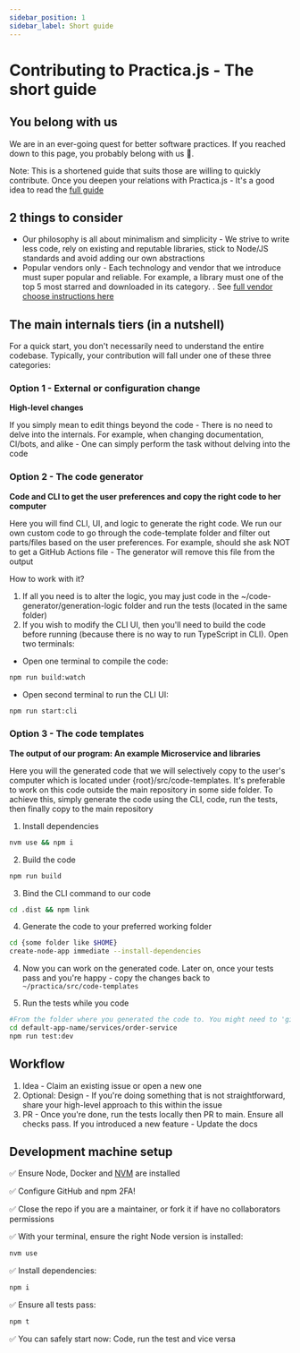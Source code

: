 ```yaml
---
sidebar_position: 1
sidebar_label: Short guide
---
```


# Contributing to Practica.js - The short guide

## You belong with us

We are in an ever-going quest for better software practices. If you reached down to this page, you probably belong with us 💜.

Note: This is a shortened guide that suits those are willing to quickly contribute. Once you deepen your relations with Practica.js - It's a good idea to read the [full guide](https://github.com/practicajs/practica/blob/main/CONTRIBUTING.md)

## 2 things to consider

- Our philosophy is all about minimalism and simplicity - We strive to write less code, rely on existing and reputable libraries, stick to Node/JS standards and avoid adding our own abstractions
- Popular vendors only - Each technology and vendor that we introduce must super popular and reliable. For example, a library must one of the top 5 most starred and downloaded in its category. . See [full vendor choose instructions here](./vendor-pick-guidelines.md)

## The main internals tiers (in a nutshell)

For a quick start, you don't necessarily need to understand the entire codebase. Typically, your contribution will fall under one of these three categories:

### Option 1 - External or configuration change

**High-level changes**

If you simply mean to edit things beyond the code - There is no need to delve into the internals. For example, when changing documentation, CI/bots, and alike - One can simply perform the task without delving into the code

### Option 2 - The code generator

**Code and CLI to get the user preferences and copy the right code to her computer**

Here you will find CLI, UI, and logic to generate the right code. We run our own custom code to go through the code-template folder and filter out parts/files based on the user preferences. For example, should she ask NOT to get a GitHub Actions file - The generator will remove this file from the output

How to work with it?

1. If all you need is to alter the logic, you may just code in the ~/code-generator/generation-logic folder and run the tests (located in the same folder)
2. If you wish to modify the CLI UI, then you'll need to build the code before running (because there is no way to run TypeScript in CLI). Open two terminals:

- Open one terminal to compile the code:

```bash
npm run build:watch
```

- Open second terminal to run the CLI UI:

```bash
npm run start:cli
```

### Option 3 - The code templates

**The output of our program: An example Microservice and libraries**

Here you will the generated code that we will selectively copy to the user's computer which is located under {root}/src/code-templates. It's preferable to work on this code outside the main repository in some side folder. To achieve this, simply generate the code using the CLI, code, run the tests, then finally copy to the main repository

1. Install dependencies

```bash
nvm use && npm i
```

2. Build the code

```bash
npm run build
```

3. Bind the CLI command to our code

```bash
cd .dist && npm link
```

4. Generate the code to your preferred working folder

```bash
cd {some folder like $HOME}
create-node-app immediate --install-dependencies
```

4. Now you can work on the generated code. Later on, once your tests pass and you're happy - copy the changes back to `~/practica/src/code-templates`

5. Run the tests while you code

```bash
#From the folder where you generated the code to. You might need to 'git init'
cd default-app-name/services/order-service
npm run test:dev
```


## Workflow

1. Idea - Claim an existing issue or open a new one
2. Optional: Design - If you're doing something that is not straightforward, share your high-level approach to this within the issue
3. PR - Once you're done, run the tests locally then PR to main. Ensure all checks pass. If you introduced a new feature - Update the docs

## Development machine setup

✅ Ensure Node, Docker and [NVM](https://github.com/nvm-sh/nvm#installing-and-updating) are installed

✅ Configure GitHub and npm 2FA!

✅ Close the repo if you are a maintainer, or fork it if have no collaborators permissions

✅ With your terminal, ensure the right Node version is installed:

```bash
nvm use
```

✅ Install dependencies:


```bash
npm i
```

✅ Ensure all tests pass:

```bash
npm t
```

✅ You can safely start now: Code, run the test and vice versa
